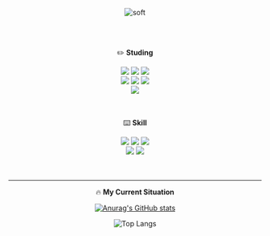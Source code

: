 <div align="center">
  
  ![soft](https://capsule-render.vercel.app/api?type=soft&color=gradient&text=just%20Do%20It!!&fontSize=41&animation=twinkling)
  
</div>
<br/><br/>
<div align="center">
  <p>✏️ <b>Studing</b></p>
  <div>
    <img src="https://img.shields.io/badge/next.js-000000?style=flat&logo=next.js&logoColor=white"/>
    <img src="https://img.shields.io/badge/React-61DAFB?style=flat&logo=React&logoColor=white"/>
    <img src="https://img.shields.io/badge/TypeScript-3178C6?style=flat&logo=TypeScript&logoColor=white"/><br/>
    <img src="https://img.shields.io/badge/Firebase-FFCA28?style=flat&logo=firebase&logoColor=white"/> 
    <img src="https://img.shields.io/badge/Redux-764ABC?style=flat&logo=Redux&logoColor=white"/>
    <img src="https://img.shields.io/badge/styled-components-DB7093?style=flat&logo=styled-components&logoColor=white"/><br/>
    <img src="https://img.shields.io/badge/MUI-007FFF?style=flat&logo=MUI&logoColor=white"/>
  </div>
</div>
<br/><br/>
<div align="center">
  <p>⌨️ <b>Skill</b></p>
  <div>
    <img src="https://img.shields.io/badge/HTML5-E34F26?style=flat&logo=HTML5&logoColor=white"/>
    <img src="https://img.shields.io/badge/CSS3-1572B6?style=flat&logo=CSS3&logoColor=white"/>
    <img src="https://img.shields.io/badge/PHP-777BB4?style=flat&logo=PHP&logoColor=white"/><br/>
    <img src="https://img.shields.io/badge/MySQL-4479A1?style=flat&logo=MySQL&logoColor=white"/>
    <img src="https://img.shields.io/badge/JavaScript-F7DF1E?style=flat&logo=JavaScript&logoColor=white"/>
  </div>
</div>
<br/><br/>
<hr />

<div align="center">
  <p>🔥 <b>My Current Situation</b></p>
  
  [![Anurag's GitHub stats](https://github-readme-stats.vercel.app/api?username=jin123457&&count_private=true&a&show_icons=true&theme=github_dark)](https://github.com/anuraghazra/github-readme-stats)

  ![Top Langs](https://github-readme-stats.vercel.app/api/top-langs/?username=jin123457&layout=compact&theme=github_dark)
</div>
